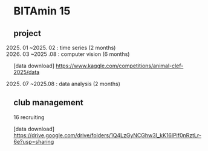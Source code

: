 # BITAmin 15
## project
2025. 01 ~2025. 02 : time series (2 months)
2025. 03 ~2025 .08 : computer vision (6 months)

  [data download]
   https://www.kaggle.com/competitions/animal-clef-2025/data
      
2025. 07 ~2025.08 : data analysis (2 months)

## club management
16 recruiting

  [data download]
  https://drive.google.com/drive/folders/1Q4LzGyNCGhw3I_kK16lPif0nRztLr-6e?usp=sharing
